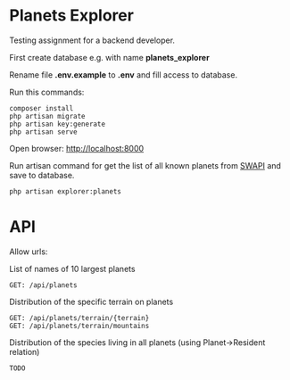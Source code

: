 # Planets Explorer

Testing assignment for a backend developer.

First create database e.g. with name **planets_explorer**

Rename file **.env.example** to **.env** and fill access to database.

Run this commands:

	composer install  
	php artisan migrate  
	php artisan key:generate  
	php artisan serve  

Open browser:  [http://localhost:8000](http://localhost:8000)

Run artisan command for get the list of all known planets from [SWAPI](https://swapi.py4e.com) and save to database.

	php artisan explorer:planets


# API

Allow urls:

List of names of 10 largest planets

    GET: /api/planets

Distribution of the specific terrain on planets

    GET: /api/planets/terrain/{terrain}
    GET: /api/planets/terrain/mountains

Distribution of the species living in all planets (using Planet->Resident relation)

    TODO
